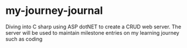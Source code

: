 # my-journey-journal

Diving into C sharp using ASP dotNET to create a CRUD web server. 
The server will be used to maintain milestone entries on my learning journey such as coding
